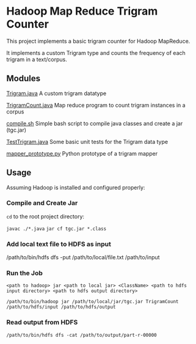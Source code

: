 # Hadoop Map Reduce Trigram Counter

This project implements a basic trigram counter for Hadoop MapReduce. 

It implements a custom Trigram type and counts the frequency of each trigram in a
text/corpus. 

## Modules

[Trigram.java](./Trigram.java)
A custom trigram datatype

[TrigramCount.java](./TrigramCount.java)
Map reduce program to count trigram instances in a corpus

[compile.sh](./compile.sh)
Simple bash script to compile java classes and create a jar (tgc.jar)

[TestTrigram.java](./TestTrigram.java)
Some basic unit tests for the Trigram data type

[mapper_prototype.py](./mapper_prototype.py)
Python prototype of a trigram mapper



## Usage

Assuming Hadoop is installed and configured properly:

### Compile and Create Jar

`cd` to the root project directory:

`javac ./*.java`
`jar cf tgc.jar *.class`


### Add local text file to HDFS as input

/path/to/bin/hdfs dfs -put /path/to/local/file.txt /path/to/input

### Run the Job

`<path to hadoop> jar <path to local jar> <ClassName> <path to hdfs input directory> <path to hdfs output directory>`

`/path/to/bin/hadoop jar /path/to/local/jar/tgc.jar TrigramCount /path/to/hdfs/input /path/to/hdfs/output`


### Read output from HDFS

`/path/to/bin/hdfs dfs -cat /path/to/output/part-r-00000`

